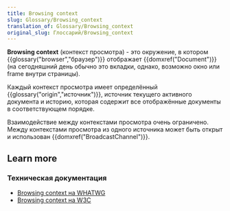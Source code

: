 ```yaml
---
title: Browsing context
slug: Glossary/Browsing_context
translation_of: Glossary/Browsing_context
original_slug: Глоссарий/Browsing_context
---
```

**Browsing context** (контекст просмотра) - это окружение, в котором {{glossary("browser","браузер")}} отображает {{domxref("Document")}} (на сегодняшний день обычно это вкладки, однако, возможно окно или frame внутри страницы).

Каждый контекст просмотра имеет определённый {{glossary("origin","источник")}}, источник текущего активного документа и историю, которая содержит все отображённые документы в соответствующем порядке.

Взаимодействие между контекстами просмотра очень ограничено. Между контекстами просмотра из одного источника может быть открыт и использован {{domxref("BroadcastChannel")}}.

## Learn more

### Техническая документация

- [Browsing context на WHATWG](https://html.spec.whatwg.org/multipage/browsers.html#windows)
- [Browsing context на W3C](http://w3c.github.io/html/browsers.html#sec-browsing-contexts)
